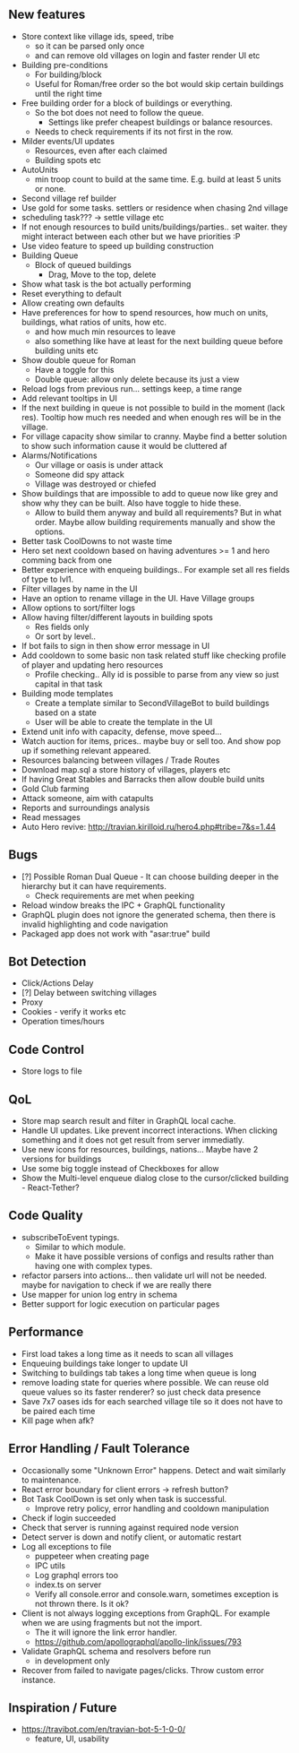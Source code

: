 ## New features

- Store context like village ids, speed, tribe
    - so it can be parsed only once
    - and can remove old villages on login and faster render UI etc
- Building pre-conditions
  - For building/block
  - Useful for Roman/free order so the bot would skip certain buildings until the right time
- Free building order for a block of buildings or everything.
  - So the bot does not need to follow the queue.
    - Settings like prefer cheapest buildings or balance resources.
  - Needs to check requirements if its not first in the row.
- Milder events/UI updates
  - Resources, even after each claimed
  - Building spots etc
- AutoUnits
  - min troop count to build at the same time. E.g. build at least 5 units or none.
- Second village ref builder
- Use gold for some tasks. settlers or residence when chasing 2nd village
- scheduling task??? -> settle village etc
- If not enough resources to build units/buildings/parties.. set waiter. they might interact between each other but we have priorities :P
- Use video feature to speed up building construction
- Building Queue
  - Block of queued buildings
    - Drag, Move to the top, delete
- Show what task is the bot actually performing
- Reset everything to default
- Allow creating own defaults
- Have preferences for how to spend resources, how much on units, buildings, what ratios of units, how etc.
  - and how much min resources to leave
  - also something like have at least for the next building queue before building units etc
- Show double queue for Roman
  - Have a toggle for this
  - Double queue: allow only delete because its just a view
- Reload logs from previous run... settings keep, a time range
- Add relevant tooltips in UI
- If the next building in queue is not possible to build in the moment (lack res). Tooltip how much res needed and when enough res will be in the village.
- For village capacity show similar to cranny. Maybe find a better solution to show such information cause it would be cluttered af
- Alarms/Notifications
  - Our village or oasis is under attack
  - Someone did spy attack
  - Village was destroyed or chiefed
- Show buildings that are impossible to add to queue now like grey and show why they can be built. Also have toggle to hide these.
  - Allow to build them anyway and build all requirements? But in what order. Maybe allow building requirements manually and show the options.
- Better task CoolDowns to not waste time
- Hero set next cooldown based on having adventures >= 1 and hero comming back from one
- Better experience with enqueing buildings.. For example set all res fields of type to lvl1.
- Filter villages by name in the UI
- Have an option to rename village in the UI. Have Village groups
- Allow options to sort/filter logs
- Allow having filter/different layouts in building spots
  - Res fields only
  - Or sort by level..
- If bot fails to sign in then show error message in UI
- Add cooldown to some basic non task related stuff like checking profile of player and updating hero resources
  - Profile checking.. Ally id is possible to parse from any view so just capital in that task
- Building mode templates
  - Create a template similar to SecondVillageBot to build buildings based on a state
  - User will be able to create the template in the UI
- Extend unit info with capacity, defense, move speed...
- Watch auction for items, prices.. maybe buy or sell too. And show pop up if something relevant appeared.
- Resources balancing between villages / Trade Routes
- Download map.sql a store history of villages, players etc
- If having Great Stables and Barracks then allow double build units
- Gold Club farming
- Attack someone, aim with catapults
- Reports and surroundings analysis
- Read messages
- Auto Hero revive: http://travian.kirilloid.ru/hero4.php#tribe=7&s=1.44

## Bugs

- [?] Possible Roman Dual Queue - It can choose building deeper in the hierarchy but it can have requirements.
  - Check requirements are met when peeking
- Reload window breaks the IPC + GraphQL functionality
- GraphQL plugin does not ignore the generated schema, then there is invalid highlighting and code navigation
- Packaged app does not work with "asar:true" build

## Bot Detection

- Click/Actions Delay
- [?] Delay between switching villages
- Proxy
- Cookies - verify it works etc
- Operation times/hours

## Code Control

- Store logs to file

## QoL

- Store map search result and filter in GraphQL local cache.
- Handle UI updates. Like prevent incorrect interactions. When clicking something and it does not get result from server immediatly.
- Use new icons for resources, buildings, nations... Maybe have 2 versions for buildings
- Use some big toggle instead of Checkboxes for allow
- Show the Multi-level enqueue dialog close to the cursor/clicked building - React-Tether?

## Code Quality

- subscribeToEvent typings.
  - Similar to which module.
  - Make it have possible versions of configs and results rather than having one with complex types.
- refactor parsers into actions... then validate url will not be needed. maybe for navigation to check if we are really there
- Use mapper for union log entry in schema
- Better support for logic execution on particular pages

## Performance

- First load takes a long time as it needs to scan all villages
- Enqueuing buildings take longer to update UI
- Switching to buildings tab takes a long time when queue is long
- remove loading state for queries where possible. We can reuse old queue values so its faster renderer? so just check data presence
- Save 7x7 oases ids for each searched village tile so it does not have to be paired each time
- Kill page when afk?

## Error Handling / Fault Tolerance

- Occasionally some "Unknown Error" happens. Detect and wait similarly to maintenance.
- React error boundary for client errors -> refresh button?
- Bot Task CoolDown is set only when task is successful.
  - Improve retry policy, error handling and cooldown manipulation
- Check if login succeeded
- Check that server is running against required node version
- Detect server is down and notify client, or automatic restart
- Log all exceptions to file
  - puppeteer when creating page
  - IPC utils
  - Log graphql errors too
  - index.ts on server
  - Verify all console.error and console.warn, sometimes exception is not thrown there. Is it ok?
- Client is not always logging exceptions from GraphQL. For example when we are using fragments but not the import.
  - The it will ignore the link error handler.
  - https://github.com/apollographql/apollo-link/issues/793
- Validate GraphQL schema and resolvers before run
  - in development only
- Recover from failed to navigate pages/clicks. Throw custom error instance.

## Inspiration / Future

- https://travibot.com/en/travian-bot-5-1-0-0/
  - feature, UI, usability
